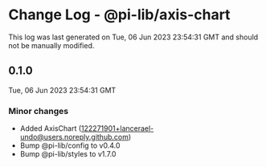 # Change Log - @pi-lib/axis-chart

This log was last generated on Tue, 06 Jun 2023 23:54:31 GMT and should not be manually modified.

<!-- Start content -->

## 0.1.0

Tue, 06 Jun 2023 23:54:31 GMT

### Minor changes

- Added AxisChart (122271901+lancerael-undo@users.noreply.github.com)
- Bump @pi-lib/config to v0.4.0
- Bump @pi-lib/styles to v1.7.0
